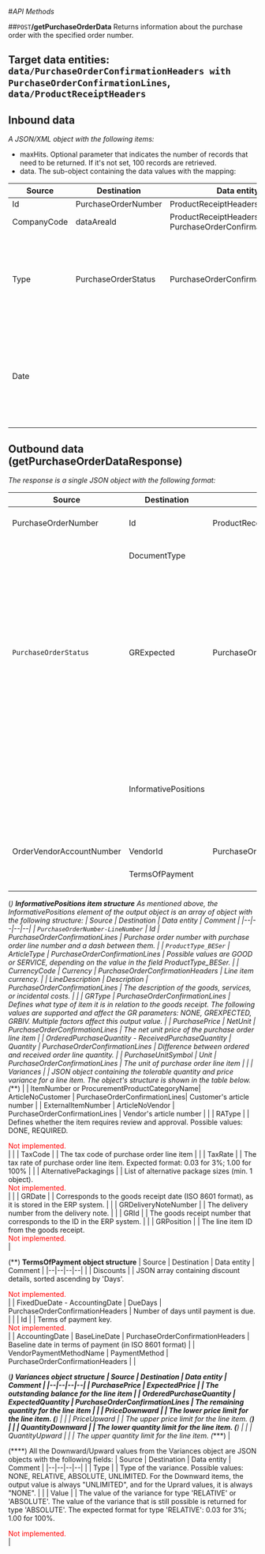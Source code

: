 #_API Methods_

##`POST`**/getPurchaseOrderData**
Returns information about the purchase order with the specified order number.

## Target data entities: `data/PurchaseOrderConfirmationHeaders with PurchaseOrderConfirmationLines`, `data/ProductReceiptHeaders`

## Inbound data

_A JSON/XML object with the following items:_
- maxHits. Optional parameter that indicates the number of records that need to be returned. If it's not set, 100 records are retrieved.
- data. The sub-object containing the data values with the mapping:

| Source | Destination | Data entity | Comment |
|--|--|--|--|
| Id | PurchaseOrderNumber | ProductReceiptHeaders | |
| CompanyCode | dataAreaId | ProductReceiptHeaders, PurchaseOrderConfirmationHeaders | |
| Type | PurchaseOrderStatus | PurchaseOrderConfirmationHeaders | Certain item types are to be determined via the type. Possible values are NONE, OPEN, POSTED, and RETURNED. |
| Date | | | Corresponds to the posting date (ISO 8601 format) if the line items are to be determined retrospectively. <div style="color:red">Not implemented.</div>|


## Outbound data (getPurchaseOrderDataResponse)

_The response is a single JSON object with the following format:_

| Source | Destination | Data entity | Comment |
|--|--|--|--|
| PurchaseOrderNumber | Id | ProductReceiptHeaders | Purchase order number, as stored in the ERP system |
| | DocumentType | | Type of the purchase order. Always has a value "STANDARD". |
| `PurchaseOrderStatus` | GRExpected | PurchaseOrderConfirmationHeaders | Boolean value showing whether the line item is still awaiting delivery of goods. If PurchaseOrderStatus value from the data entity has the value "Received", or if the "Type" parameter from the request has the value "NONE", the output value in this field will be False. Otherwise, it will be Trus. |
| | InformativePositions | | An array of line item data (min. 0 objects). The data is intended for informational purposes only; it cannot be used for posting. The list of elements of each item in this array is shown in the table below. (*) |
| OrderVendorAccountNumber | VendorId | PurchaseOrderConfirmationHeaders | |
| | TermsOfPayment | | JSON object whose structure is shown in the table below. (**) |

(*) <b>InformativePositions item structure</b>
As mentioned above, the InformativePositions element of the output object is an array of object with the following structure:
| Source | Destination | Data entity | Comment |
|--|--|--|--|
| `PurchaseOrderNumber-LineNumber` | Id | PurchaseOrderConfirmationLines | Purchase order number with purchase order line number and a dash between them. |
| `ProductType_BESer` | ArticleType | PurchaseOrderConfirmationLines | Possible values are GOOD or SERVICE, depending on the value in the field ProductType_BESer. |
| CurrencyCode | Currency | PurchaseOrderConfirmationHeaders | Line item currency. |
| LineDescription | Description | PurchaseOrderConfirmationLines | The description of the goods, services, or incidental costs. |
| | GRType | PurchaseOrderConfirmationLines | Defines what type of item it is in relation to the goods receipt. The following values ​​are supported and affect the GR parameters: NONE, GREXPECTED, GRBIV. Multiple factors affect this output value. |
| PurchasePrice | NetUnit | PurchaseOrderConfirmationLines | The net unit price of the purchase order line item |
| OrderedPurchaseQuantity - ReceivedPurchaseQuantity | Quantity | PurchaseOrderConfirmationLines | Difference between ordered and received order line quantity. |
| PurchaseUnitSymbol | Unit | PurchaseOrderConfirmationLines | The unit of purchase order line item |
| | Variances | | JSON object containing the tolerable quantity and price variance for a line item. The object's structure is shown in the table below. (***) |
| ItemNumber or ProcurementProductCategoryName| ArticleNoCustomer | PurchaseOrderConfirmationLines| Customer's article number |
| ExternalItemNumber | ArticleNoVendor | PurchaseOrderConfirmationLines | Vendor's article number |
| | RAType | | Defines whether the item requires review and approval. Possible values: DONE, REQUIRED. <div style="color: red">Not implemented. </div> |
| | TaxCode | | The tax code of purchase order line item |
| | TaxRate | | The tax rate of purchase order line item. Expected format: 0.03 for 3%; 1.00 for 100% |
| | AlternativePackagings | | List of alternative package sizes (min. 1 object). <div style="color: red">Not implemented. </div> |
| | GRDate | | Corresponds to the goods receipt date (ISO 8601 format), as it is stored in the ERP system. |
| | GRDeliveryNoteNumber | | The delivery number from the delivery note. |
| | GRId | | The goods receipt number that corresponds to the ID in the ERP system. |
| | GRPosition | | The line item ID from the goods receipt. <div style="color: red">Not implemented.</div> |

(**) <b>TermsOfPayment object structure</b>
| Source | Destination | Data entity | Comment |
|--|--|--|--|
| | Discounts | | JSON array containing discount details, sorted ascending by 'Days'. <div style="color: red">Not implemented. </div> |
| FixedDueDate - AccountingDate | DueDays | PurchaseOrderConfirmationHeaders | Number of days until payment is due.  |
| | Id | | Terms of payment key. <div style="color: red">Not implemented. </div> |
| AccountingDate | BaseLineDate | PurchaseOrderConfirmationHeaders | Baseline date in terms of payment (in ISO 8601 format) |
| VendorPaymentMethodName | PaymentMethod | PurchaseOrderConfirmationHeaders | |

(***) <b>Variances object structure</b>
| Source | Destination | Data entity | Comment |
|--|--|--|--|
| PurchasePrice | ExpectedPrice | | The outstanding balance for the line item |
| OrderedPurchaseQuantity | ExpectedQuantity | PurchaseOrderConfirmationLines | The remaining quantity for the line item |
| | PriceDownward | | The lower price limit for the line item. (****) |
| | PriceUpward | | The upper price limit for the line item. (****) |
| | QuantityDownward | | The lower quantity limit for the line item. (****) |
| | QuantityUpward | | | The upper quantity limit for the line item. (****) |

 (****) All the Downward/Upward values from the Variances object are JSON objects with the following fields:
| Source | Destination | Data entity | Comment |
|--|--|--|--|
| | Type | | Type of the variance. Possible values: NONE, RELATIVE, ABSOLUTE, UNLIMITED. For the Downward items, the output value is always "UNLIMITED", and for the Uprard values, it is always "NONE". |
| | Value | | The value of the variance for type 'RELATIVE' or 'ABSOLUTE'. The value of the variance that is still possible is returned for type 'ABSOLUTE'. The expected format for type 'RELATIVE': 0.03 for 3%; 1.00 for 100%. <div style="color: red">Not implemented. </div> |